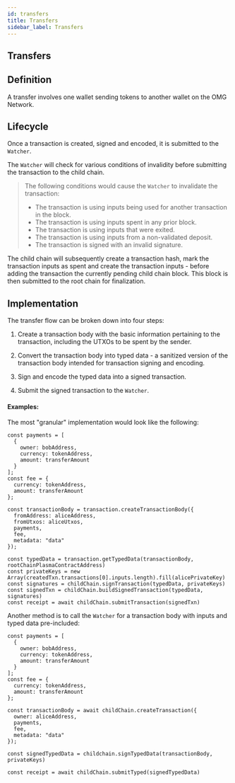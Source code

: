 ```yaml
---
id: transfers
title: Transfers
sidebar_label: Transfers
---
```


## Transfers

## Definition

A transfer involves one wallet sending tokens to another wallet on the OMG Network.

## Lifecycle

Once a transaction is created, signed and encoded, it is submitted to the `Watcher`.

The `Watcher` will check for various conditions of invalidity before submitting the transaction to the child chain.

> The following conditions would cause the `Watcher` to invalidate the transaction:
>
> - The transaction is using inputs being used for another transaction in the block.
> - The transaction is using inputs spent in any prior block.
> - The transaction is using inputs that were exited.
> - The transaction is using inputs from a non-validated deposit.
> - The transaction is signed with an invalid signature.

The child chain will subsequently create a transaction hash, mark the transaction inputs as spent and create the transaction inputs - before adding the transaction the currently pending child chain block. This block is then submitted to the root chain for finalization.

## Implementation

The transfer flow can be broken down into four steps:

1. Create a transaction body with the basic information pertaining to the transaction, including the UTXOs to be spent by the sender.

2. Convert the transaction body into typed data - a sanitized version of the transaction body intended for transaction signing and encoding.

3. Sign and encode the typed data into a signed transaction.

4. Submit the signed transaction to the `Watcher`.

#### Examples:

The most "granular" implementation would look like the following:

```
const payments = [
  {
    owner: bobAddress,
    currency: tokenAddress,
    amount: transferAmount
  }
];
const fee = {
  currency: tokenAddress,
  amount: transferAmount
};

const transactionBody = transaction.createTransactionBody({
  fromAddress: aliceAddress,
  fromUtxos: aliceUtxos,
  payments,
  fee,
  metadata: "data"
});

const typedData = transaction.getTypedData(transactionBody, rootChainPlasmaContractAddress)
const privateKeys = new Array(createdTxn.transactions[0].inputs.length).fill(alicePrivateKey)
const signatures = childChain.signTransaction(typedData, privateKeys)
const signedTxn = childChain.buildSignedTransaction(typedData, signatures)
const receipt = await childChain.submitTransaction(signedTxn)

```

Another method is to call the `Watcher` for a transaction body with inputs and typed data pre-included:

```
const payments = [
  {
    owner: bobAddress,
    currency: tokenAddress,
    amount: transferAmount
  }
];
const fee = {
  currency: tokenAddress,
  amount: transferAmount
};

const transactionBody = await childChain.createTransaction({
  owner: aliceAddress,
  payments,
  fee,
  metadata: "data"
});

const signedTypedData = childchain.signTypedData(transactionBody, privateKeys)

const receipt = await childChain.submitTyped(signedTypedData)

```
